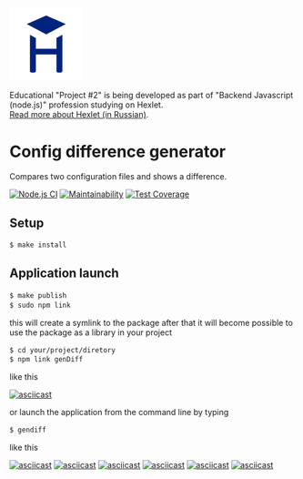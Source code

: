 ##
[![Hexlet Ltd. logo](https://raw.githubusercontent.com/Hexlet/hexletguides.github.io/master/images/hexlet_logo128.png)](https://ru.hexlet.io/pages/about?utm_source=github&utm_medium=link&utm_campaign=nodejs-package)

Educational "Project #2" is being developed as part of "Backend Javascript (node.js)" profession studying on Hexlet.  
[Read more about Hexlet (in Russian)](https://ru.hexlet.io/pages/about?utm_source=github&utm_medium=link&utm_campaign=nodejs-package).
##

# Config difference generator
Compares two configuration files and shows a difference.

[![Node.js CI](https://github.com/ushachev/backend-project-lvl2/workflows/Node.js%20CI/badge.svg)](https://github.com/ushachev/backend-project-lvl2/actions)
[![Maintainability](https://api.codeclimate.com/v1/badges/cf8e444c79a3b4fee878/maintainability)](https://codeclimate.com/github/ushachev/backend-project-lvl2/maintainability)
[![Test Coverage](https://api.codeclimate.com/v1/badges/cf8e444c79a3b4fee878/test_coverage)](https://codeclimate.com/github/ushachev/backend-project-lvl2/test_coverage)

## Setup

```sh
$ make install
```

## Application launch

```sh
$ make publish
$ sudo npm link
```
this will create a symlink to the package after that it will become possible to use the package as a library in your project

```sh
$ cd your/project/diretory
$ npm link genDiff
```
like this

[![asciicast](https://asciinema.org/a/SeHXXvH4yzyDE57RRSH8OjzJA.svg)](https://asciinema.org/a/SeHXXvH4yzyDE57RRSH8OjzJA)

or launch the application from the command line by typing

```sh
$ gendiff
```
like this

[![asciicast](https://asciinema.org/a/PMofhfyqQVimjjeGh5ouPLnPo.svg)](https://asciinema.org/a/PMofhfyqQVimjjeGh5ouPLnPo)
[![asciicast](https://asciinema.org/a/wUNqYX5xmN5tAw50xDzkGyADu.svg)](https://asciinema.org/a/wUNqYX5xmN5tAw50xDzkGyADu)
[![asciicast](https://asciinema.org/a/2rq9oYXEcJVbffvkmlEzzWboV.svg)](https://asciinema.org/a/2rq9oYXEcJVbffvkmlEzzWboV)
[![asciicast](https://asciinema.org/a/lewlj7l60MsPvjuydX6oW9vSO.svg)](https://asciinema.org/a/lewlj7l60MsPvjuydX6oW9vSO)
[![asciicast](https://asciinema.org/a/hfFKIyNXM82eAJaNNb76OCmsP.svg)](https://asciinema.org/a/hfFKIyNXM82eAJaNNb76OCmsP)
[![asciicast](https://asciinema.org/a/tHLGyBPC08Z6TelM0Jpk4dbTZ.svg)](https://asciinema.org/a/tHLGyBPC08Z6TelM0Jpk4dbTZ)
